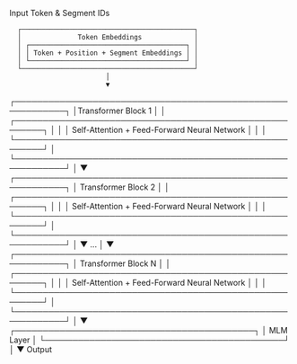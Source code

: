 Input Token & Segment IDs

      ┌───────────────────────────────────────────┐
      │              Token Embeddings             │
      │ ┌───────────────────────────────────────┐ │
      │ │ Token + Position + Segment Embeddings │ │
      │ └───────────────────────────────────────┘ │
      └───────────────────────────────────────────┘
                            │
                            ▼
  ┌───────────────────────────────────────────────────────────┐
  │Transformer Block 1                           │
  │ ┌───────────────────────────────────────────────────────┐ │
  │ │ Self-Attention + Feed-Forward Neural Network          │ │
  │ └───────────────────────────────────────────────────────┘ │
  └───────────────────────────────────────────────────────────┘
                            │
                            ▼
  ┌───────────────────────────────────────────────────────────┐
  │ Transformer Block 2                                       │
  │ ┌───────────────────────────────────────────────────────┐ │
  │ │ Self-Attention + Feed-Forward Neural Network           │ │
  │ └───────────────────────────────────────────────────────┘ │
  └───────────────────────────────────────────────────────────┘
                            │
                            ▼
                          ...
                            │
                            ▼
  ┌───────────────────────────────────────────────────────────┐
  │ Transformer Block N                                       │
  │ ┌───────────────────────────────────────────────────────┐ │
  │ │ Self-Attention + Feed-Forward Neural Network           │ │
  │ └───────────────────────────────────────────────────────┘ │
  └───────────────────────────────────────────────────────────┘
                            │
                            ▼
      ┌───────────────────────────────────────────┐
      │                  MLM Layer                │
      └───────────────────────────────────────────┘
                            │
                            ▼
                        Output
